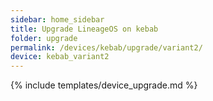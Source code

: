 ```yaml
---
sidebar: home_sidebar
title: Upgrade LineageOS on kebab
folder: upgrade
permalink: /devices/kebab/upgrade/variant2/
device: kebab_variant2
---
```

{% include templates/device_upgrade.md %}
